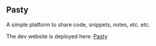 ## Pasty

A simple platform to share code, snippets, notes, etc. etc.

The dev website is deployed here: 
[Pasty]("https://pasty-dev.kumarvivek.tech")
